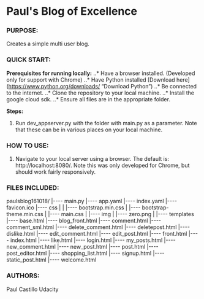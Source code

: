 # Paul's Blog of Excellence


### PURPOSE:
Creates a simple multi user blog.


### QUICK START:
**Prerequisites for running locally:**
..* Have a browser installed. (Developed only for support with Chrome)
..* Have Python installed [Download here](https://www.python.org/downloads/ “Download Python”)
..* Be connected to the internet.
..* Clone the repository to your local machine.
..* Install the google cloud sdk.
..* Ensure all files are in the appropriate folder.

**Steps:**
1. Run dev_appserver.py with the folder with main.py as a parameter. Note that these can be in various places on your local machine.


### HOW TO USE:
1. Navigate to your local server using a browser. The default is: http://localhost:8080/. Note this was only developed for Chrome, but should work fairly responsively.


### FILES INCLUDED:

paulsblog161018/
     |---- main.py
     |---- app.yaml
     |---- index.yaml
     |---- favicon.ico
     |---- css
     |
     |      |---- bootstrap.min.css
     |      |---- bootstrap-theme.min.css
     |      |---- main.css
     |
     |---- img
     |      |---- zero.png
     |
     |---- templates
            |---- base.html
            |---- blog_front.html
            |---- comment.html
            |---- comment_sml.html
            |---- delete_comment.html
            |---- deletepost.html
            |---- dislike.html
            |---- edit_comment.html
            |---- edit_post.html
            |---- front.html
            |---- index.html
            |---- like.html
            |---- login.html
            |---- my_posts.html
            |---- new_comment.html
            |---- new_post.html
            |---- post.html
            |---- post_editor.html
            |---- shopping_list.html
            |---- signup.html
            |---- static_post.html
            |---- welcome.html


### AUTHORS:
Paul Castillo
Udacity

